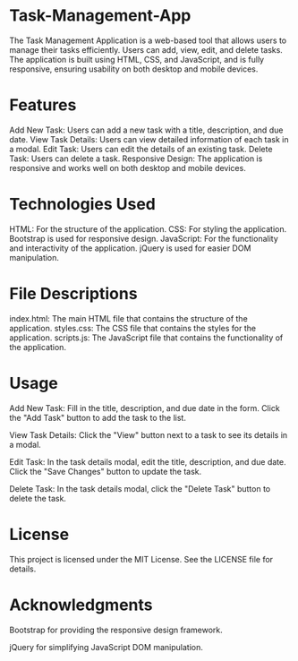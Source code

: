# Task-Management-App
The Task Management Application is a web-based tool that allows users to manage their tasks efficiently. Users can add, view, edit, and delete tasks. The application is built using HTML, CSS, and JavaScript, and is fully responsive, ensuring usability on both desktop and mobile devices.

# Features
Add New Task: Users can add a new task with a title, description, and due date.
View Task Details: Users can view detailed information of each task in a modal.
Edit Task: Users can edit the details of an existing task.
Delete Task: Users can delete a task.
Responsive Design: The application is responsive and works well on both desktop and mobile devices.

# Technologies Used

HTML: For the structure of the application.
CSS: For styling the application. Bootstrap is used for responsive design.
JavaScript: For the functionality and interactivity of the application. jQuery is used for easier DOM manipulation.


# File Descriptions
index.html: The main HTML file that contains the structure of the application.
styles.css: The CSS file that contains the styles for the application.
scripts.js: The JavaScript file that contains the functionality of the application.

# Usage

Add New Task: Fill in the title, description, and due date in the form.
Click the "Add Task" button to add the task to the list.

View Task Details: Click the "View" button next to a task to see its details in a modal.

Edit Task: In the task details modal, edit the title, description, and due date.
Click the "Save Changes" button to update the task.

Delete Task: In the task details modal, click the "Delete Task" button to delete the task.

# License
This project is licensed under the MIT License. See the LICENSE file for details.

# Acknowledgments

Bootstrap for providing the responsive design framework.

jQuery for simplifying JavaScript DOM manipulation.

